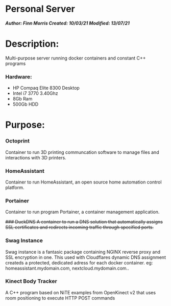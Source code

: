 

# Personal Server
***Author: Finn Morris
Created: 10/03/21
Modified: 13/07/21***


# Description:
Multi-purpose server running docker containers and constant C++ programs
### Hardware: 
- HP Compaq Elite 8300 Desktop 
- Intel i7 3770 3.40Ghz 
- 8Gb Ram 
- 500Gb HDD
 
# Purpose:

### Octoprint
Container to run 3D printing communcation software to manage files and interactions with 3D printers.

### HomeAssistant
Container to run HomeAssistant, an open source home automation control platform.

### Portainer
Container to run program Portainer, a container management application.

~~### DuckDNS
A container to run a DNS solution that automatically assigns SSL certificates and redirects incoming traffic through specified ports.~~
### Swag Instance
Swag instance is a fantasic package containing NGINX reverse proxy and SSL encryption in one. This used with Cloudflares dynamic DNS assignment createds a protected, dedicated adress for each docker container.
eg: homeassistant.mydomain.com, nextcloud.mydomain.com..

### Kinect Body Tracker
A C++ program based on NiTE examples from OpenKinect v2 that uses room positioning to execute HTTP POST commands
